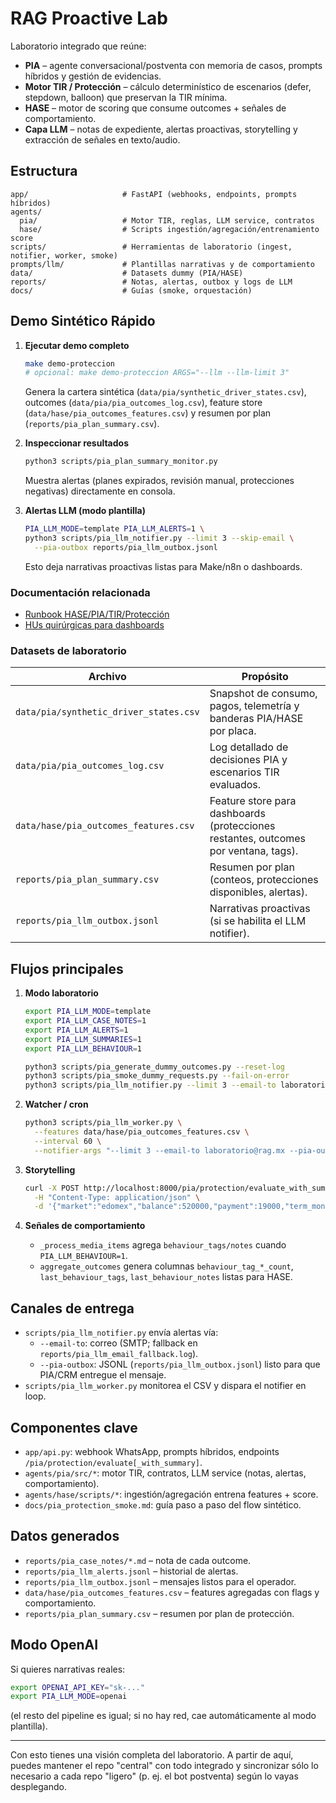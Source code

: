 # RAG Proactive Lab

Laboratorio integrado que reúne:

- **PIA** – agente conversacional/postventa con memoria de casos, prompts híbridos y gestión de evidencias.
- **Motor TIR / Protección** – cálculo determinístico de escenarios (defer, stepdown, balloon) que preservan la TIR mínima.
- **HASE** – motor de scoring que consume outcomes + señales de comportamiento.
- **Capa LLM** – notas de expediente, alertas proactivas, storytelling y extracción de señales en texto/audio.

## Estructura

```
app/                     # FastAPI (webhooks, endpoints, prompts híbridos)
agents/
  pia/                   # Motor TIR, reglas, LLM service, contratos
  hase/                  # Scripts ingestión/agregación/entrenamiento score
scripts/                 # Herramientas de laboratorio (ingest, notifier, worker, smoke)
prompts/llm/             # Plantillas narrativas y de comportamiento
data/                    # Datasets dummy (PIA/HASE)
reports/                 # Notas, alertas, outbox y logs de LLM
docs/                    # Guías (smoke, orquestación)
```

## Demo Sintético Rápido

1. **Ejecutar demo completo**
   ```bash
   make demo-proteccion
   # opcional: make demo-proteccion ARGS="--llm --llm-limit 3"
   ```
   Genera la cartera sintética (`data/pia/synthetic_driver_states.csv`), outcomes (`data/pia/pia_outcomes_log.csv`), feature store (`data/hase/pia_outcomes_features.csv`) y resumen por plan (`reports/pia_plan_summary.csv`).

2. **Inspeccionar resultados**
   ```bash
   python3 scripts/pia_plan_summary_monitor.py
   ```
   Muestra alertas (planes expirados, revisión manual, protecciones negativas) directamente en consola.

3. **Alertas LLM (modo plantilla)**
   ```bash
   PIA_LLM_MODE=template PIA_LLM_ALERTS=1 \
   python3 scripts/pia_llm_notifier.py --limit 3 --skip-email \
     --pia-outbox reports/pia_llm_outbox.jsonl
   ```
   Esto deja narrativas proactivas listas para Make/n8n o dashboards.

### Documentación relacionada
- [Runbook HASE/PIA/TIR/Protección](docs/demo_runbook_hase_pia_tir_proteccion.md)
- [HUs quirúrgicas para dashboards](docs/hus_dashboard_proteccion.md)

### Datasets de laboratorio
| Archivo | Propósito |
| --- | --- |
| `data/pia/synthetic_driver_states.csv` | Snapshot de consumo, pagos, telemetría y banderas PIA/HASE por placa. |
| `data/pia/pia_outcomes_log.csv` | Log detallado de decisiones PIA y escenarios TIR evaluados. |
| `data/hase/pia_outcomes_features.csv` | Feature store para dashboards (protecciones restantes, outcomes por ventana, tags). |
| `reports/pia_plan_summary.csv` | Resumen por plan (conteos, protecciones disponibles, alertas). |
| `reports/pia_llm_outbox.jsonl` | Narrativas proactivas (si se habilita el LLM notifier). |

## Flujos principales

1. **Modo laboratorio**
   ```bash
   export PIA_LLM_MODE=template
   export PIA_LLM_CASE_NOTES=1
   export PIA_LLM_ALERTS=1
   export PIA_LLM_SUMMARIES=1
   export PIA_LLM_BEHAVIOUR=1

   python3 scripts/pia_generate_dummy_outcomes.py --reset-log
   python3 scripts/pia_smoke_dummy_requests.py --fail-on-error
   python3 scripts/pia_llm_notifier.py --limit 3 --email-to laboratorio@rag.mx --pia-outbox reports/pia_llm_outbox.jsonl
   ```

2. **Watcher / cron**
   ```bash
   python3 scripts/pia_llm_worker.py \
     --features data/hase/pia_outcomes_features.csv \
     --interval 60 \
     --notifier-args "--limit 3 --email-to laboratorio@rag.mx --pia-outbox reports/pia_llm_outbox.jsonl"
   ```

3. **Storytelling**
   ```bash
   curl -X POST http://localhost:8000/pia/protection/evaluate_with_summary \
     -H "Content-Type: application/json" \
     -d '{"market":"edomex","balance":520000,"payment":19000,"term_months":48,"metadata":{"placa":"DEMO-001"}}'
   ```

4. **Señales de comportamiento**
   - `_process_media_items` agrega `behaviour_tags/notes` cuando `PIA_LLM_BEHAVIOUR=1`.
   - `aggregate_outcomes` genera columnas `behaviour_tag_*_count`, `last_behaviour_tags`, `last_behaviour_notes` listas para HASE.

## Canales de entrega

- `scripts/pia_llm_notifier.py` envía alertas vía:
  - `--email-to`: correo (SMTP; fallback en `reports/pia_llm_email_fallback.log`).
  - `--pia-outbox`: JSONL (`reports/pia_llm_outbox.jsonl`) listo para que PIA/CRM entregue el mensaje.
- `scripts/pia_llm_worker.py` monitorea el CSV y dispara el notifier en loop.

## Componentes clave

- `app/api.py`: webhook WhatsApp, prompts híbridos, endpoints `/pia/protection/evaluate[_with_summary]`.
- `agents/pia/src/*`: motor TIR, contratos, LLM service (notas, alertas, comportamiento).
- `agents/hase/scripts/*`: ingestión/agregación entrena features + score.
- `docs/pia_protection_smoke.md`: guía paso a paso del flow sintético.

## Datos generados

- `reports/pia_case_notes/*.md` – nota de cada outcome.
- `reports/pia_llm_alerts.jsonl` – historial de alertas.
- `reports/pia_llm_outbox.jsonl` – mensajes listos para el operador.
- `data/hase/pia_outcomes_features.csv` – features agregadas con flags y comportamiento.
- `reports/pia_plan_summary.csv` – resumen por plan de protección.

## Modo OpenAI

Si quieres narrativas reales:
```bash
export OPENAI_API_KEY="sk-..."
export PIA_LLM_MODE=openai
```
(el resto del pipeline es igual; si no hay red, cae automáticamente al modo plantilla).

---

Con esto tienes una visión completa del laboratorio. A partir de aquí, puedes mantener el repo "central" con todo integrado y sincronizar sólo lo necesario a cada repo "ligero" (p. ej. el bot postventa) según lo vayas desplegando.